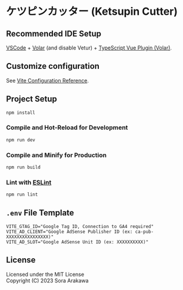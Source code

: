 # ケツピンカッター (Ketsupin Cutter)

## Recommended IDE Setup

[VSCode](https://code.visualstudio.com/) + [Volar](https://marketplace.visualstudio.com/items?itemName=Vue.volar) (and disable Vetur) + [TypeScript Vue Plugin (Volar)](https://marketplace.visualstudio.com/items?itemName=Vue.vscode-typescript-vue-plugin).

## Customize configuration

See [Vite Configuration Reference](https://vitejs.dev/config/).

## Project Setup

```sh
npm install
```

### Compile and Hot-Reload for Development

```sh
npm run dev
```

### Compile and Minify for Production

```sh
npm run build
```

### Lint with [ESLint](https://eslint.org/)

```sh
npm run lint
```

## `.env` File Template

```
VITE_GTAG_ID="Google Tag ID, Connection to GA4 required"
VITE_AD_CLIENT="Google AdSense Publisher ID (ex: ca-pub-XXXXXXXXXXXXXXXX)"
VITE_AD_SLOT="Google AdSense Unit ID (ex: XXXXXXXXXX)"
```

## License

Licensed under the MIT License  
Copyright (C) 2023 Sora Arakawa

